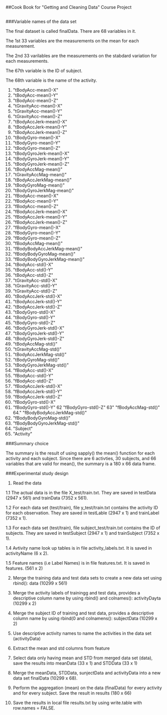 ##Cook Book for "Getting and Cleaning Data" Course Project
##

###Variable names of the data set

The final dataset is called finalData. There are 68 variables in it.

The 1st 33 variables are the measurements on the mean for each measurement.

The 2nd 33 varilables are the measurements on the stabdard variation for each measurements.

The 67th variable is the ID of subject.

The 68th variable is the name of the activity.

1. "tBodyAcc-mean()-X"
2. "tBodyAcc-mean()-Y"
3. "tBodyAcc-mean()-Z"
4. "tGravityAcc-mean()-X"
5. "tGravityAcc-mean()-Y"
6. "tGravityAcc-mean()-Z"
7. "tBodyAccJerk-mean()-X"
8. "tBodyAccJerk-mean()-Y"
9. "tBodyAccJerk-mean()-Z"
10. "tBodyGyro-mean()-X"
11. "tBodyGyro-mean()-Y"
12. "tBodyGyro-mean()-Z"
13. "tBodyGyroJerk-mean()-X"
14. "tBodyGyroJerk-mean()-Y"
15. "tBodyGyroJerk-mean()-Z"
16. "tBodyAccMag-mean()"
16. "tGravityAccMag-mean()"
18. "tBodyAccJerkMag-mean()"
19. "tBodyGyroMag-mean()"
20. "tBodyGyroJerkMag-mean()"
21. "fBodyAcc-mean()-X"
22. "fBodyAcc-mean()-Y"
23. "fBodyAcc-mean()-Z"
24. "fBodyAccJerk-mean()-X"
25. "fBodyAccJerk-mean()-Y"
26. "fBodyAccJerk-mean()-Z"
27. "fBodyGyro-mean()-X"
28. "fBodyGyro-mean()-Y"
29. "fBodyGyro-mean()-Z"
30. "fBodyAccMag-mean()"
31. "fBodyBodyAccJerkMag-mean()"
32. "fBodyBodyGyroMag-mean()"
33. "fBodyBodyGyroJerkMag-mean()"
34. "tBodyAcc-std()-X"
35. "tBodyAcc-std()-Y"
36. "tBodyAcc-std()-Z"
37. "tGravityAcc-std()-X"
38. "tGravityAcc-std()-Y"
39. "tGravityAcc-std()-Z"
40. "tBodyAccJerk-std()-X"
41. "tBodyAccJerk-std()-Y"
42. "tBodyAccJerk-std()-Z"
43. "tBodyGyro-std()-X"
44. "tBodyGyro-std()-Y"
45. "tBodyGyro-std()-Z"
46. "tBodyGyroJerk-std()-X"
47. "tBodyGyroJerk-std()-Y"
48. "tBodyGyroJerk-std()-Z"
49. "tBodyAccMag-std()"
50. "tGravityAccMag-std()"
51. "tBodyAccJerkMag-std()"
52. "tBodyGyroMag-std()"
53. "tBodyGyroJerkMag-std()"
54. "fBodyAcc-std()-X"
55. "fBodyAcc-std()-Y"
56. "fBodyAcc-std()-Z"
57. "fBodyAccJerk-std()-X"
58. "fBodyAccJerk-std()-Y"
59. "fBodyAccJerk-std()-Z"
60. "fBodyGyro-std()-X"
61. "fBodyGyro-std()-Y"
62 "fBodyGyro-std()-Z"
63" "fBodyAccMag-std()"
64." "fBodyBodyAccJerkMag-std()"
65. "fBodyBodyGyroMag-std()"
66. "fBodyBodyGyroJerkMag-std()"
67. "Subject"
68. "Activity"

###Summary choice

The summary is the result of using sapply() the mean() function for each activity and each subject.
Since there are 6 activties, 30 subjects, and 66 variables that are valid for mean(), the summary is a 180 x 66 data frame. 

###Experimental study design

1. Read the data

1.1 The actual data is in the file X_test/train.txt. They are saved in testData (2947 x 561) and trainData (7352 x 561).

1.2 For each data set (test/train), file y_test/train.txt contains the activity ID for each observation. They are saved in testLable (2947 x 1) and trainLabel (7352 x 1). 

1.3 For each data set (test/train), file subject_test/train.txt contains the ID of subjects. They are saved in testSubject (2947 x 1) and trainSubject (7352 x 1). 

1.4 Avtivity name look up tables is in file activity_labels.txt. It is saved in activityName (6 x 2).

1.5 Feature names (i.e Label Names) is in file features.txt. It is saved in features. (561 x 2)

2. Merge the training data and test data sets to create a new data set using rbind(): data (10299 x 561)

3. Merge the activity labels of trainingg and test data, provides a descriptive column name by using rbind() and colnames(): activityDayta (10299 x 2)

4. Merge the subject ID of training and test data, provides a descriptive column name by using rbind(0 and colnamens(): subjectData (10299 x 2)

5. Use descriptive activity names to name the activities in the data set (activityData)

6. Extract the mean and std columns from feature 

7. Select data only having mean and STD from merged data set (data), save the results into meanData (33 x 1) and STDData (33 x 1)

8. Merge the meanData, STDData, sunjectData and activityData into a new data set finalData (10299 x 68).

9. Perform the aggregation (mean) on the data (finalData) for every activity and for every subject. Save the result in results (180 x 66)

10. Save the results in local file results.txt by using write.table with row.names = FALSE.
